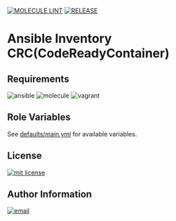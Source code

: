 [![MOLECULE LINT](https://github.com/buissetemmanuel/ansible-inventory-crc/actions/workflows/molecule-lint.yml/badge.svg)](https://github.com/buissetemmanuel/ansible-inventory-crc/actions/workflows/molecule-lint.yml)
[![RELEASE](https://github.com/buissetemmanuel/ansible-inventory-crc/actions/workflows/release.yml/badge.svg)](https://github.com/buissetemmanuel/ansible-inventory-crc/actions/workflows/release.yml)

Ansible Inventory CRC(CodeReadyContainer)
=========


Requirements
--------------
![ansible](https://img.shields.io/badge/ansible-2.12.3-green.svg)
![molecule](https://img.shields.io/badge/molecule-4.0.4-green.svg)
![vagrant](https://img.shields.io/badge/vagrant-2.0.0-green.svg)

Role Variables
--------------

See [defaults/main.yml](defaults/main.yml) for available variables.

License
-------

[mit license]: https://img.shields.io/badge/License-MIT-blue.svg
[![mit license]](LICENSE)

Author Information
------------------

[email]: https://img.shields.io/badge/@-emmanuel@buisset.ch-orange.svg
[![email]](mailto:emmanue@buisset.ch)
